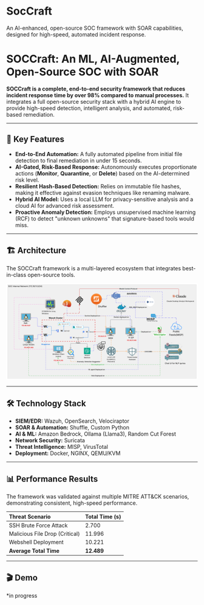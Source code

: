 # SocCraft
An AI-enhanced, open-source SOC framework with SOAR capabilities, designed for high-speed, automated incident response.
# SOCCraft: An ML, AI-Augmented, Open-Source SOC with SOAR

**SOCCraft is a complete, end-to-end security framework that reduces incident response time by over 98% compared to manual processes.** It integrates a full open-source security stack with a hybrid AI engine to provide high-speed detection, intelligent analysis, and automated, risk-based remediation.

---

## 🚀 Key Features

- **End-to-End Automation:** A fully automated pipeline from initial file detection to final remediation in under 15 seconds.
- **AI-Gated, Risk-Based Response:** Autonomously executes proportionate actions (**Monitor**, **Quarantine**, or **Delete**) based on the AI-determined risk level.
- **Resilient Hash-Based Detection:** Relies on immutable file hashes, making it effective against evasion techniques like renaming malware.
- **Hybrid AI Model:** Uses a local LLM for privacy-sensitive analysis and a cloud AI for advanced risk assessment.
- **Proactive Anomaly Detection:** Employs unsupervised machine learning (RCF) to detect "unknown unknowns" that signature-based tools would miss.

---

## 🏗️ Architecture

The SOCCraft framework is a multi-layered ecosystem that integrates best-in-class open-source tools.

![SOCCraft System Architecture](./docs/images/soccraft.png)

---

## 🛠️ Technology Stack

- **SIEM/EDR:** Wazuh, OpenSearch, Velociraptor
- **SOAR & Automation:** Shuffle, Custom Python
- **AI & ML:** Amazon Bedrock, Ollama (Llama3), Random Cut Forest
- **Network Security:** Suricata
- **Threat Intelligence:** MISP, VirusTotal
- **Deployment:** Docker, NGINX, QEMU/KVM

---

## 📊 Performance Results

The framework was validated against multiple MITRE ATT&CK scenarios, demonstrating consistent, high-speed performance.

| Threat Scenario | Total Time (s) |
| :--- | :--- |
| SSH Brute Force Attack | 2.700 |
| Malicious File Drop (Critical) | 11.996 |
| Webshell Deployment | 10.221 |
| **Average Total Time** | **12.489** |

---

## 🎬 Demo

*in progress
